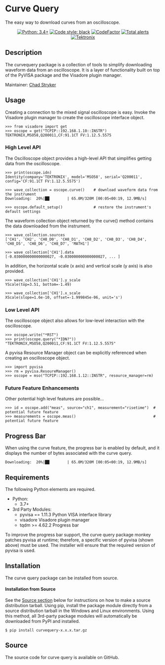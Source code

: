
# Curve Query

The easy way to download curves from an oscilloscope.

<p align="center">
<a href="https://www.python.org"><img alt="Python: 3.4+" src="https://img.shields.io/badge/Python-3.4+-Green.svg"></a>
<a href="https://github.com/psf/black"><img alt="Code style: black" src="https://img.shields.io/badge/code%20style-black-000000.svg"></a>
<a href="https://www.codefactor.io/repository/github/tektronix/curvequery"><img src="https://www.codefactor.io/repository/github/tektronix/curvequery/badge" alt="CodeFactor" /></a>
<a href="https://lgtm.com/projects/g/tektronix/curvequery/alerts/"><img alt="Total alerts" src="https://img.shields.io/lgtm/alerts/g/tektronix/curvequery.svg?logo=lgtm&logoWidth=18"/></a>
<a href="https://github.com/tektronix"><img alt="Tektronix" src="https://tektronix.github.io/media/TEK-opensource_badge.svg"></a> 
</p>

## Description

The curvequery package is a collection of tools to simplify downloading waveform data from an oscilloscope.
It is a layer of functionality built on top of the PyVISA package and the Visadore plugin manager.

Maintainer: [Chad Stryker](https://github.com/cwstryker)


## Usage

Creating a connection to the mixed signal oscilloscope is easy.
Invoke the Visadore plugin manager to create the oscilloscope interface object.

    >>> from visadore import get
    >>> oscope = get("TCPIP::192.168.1.10::INSTR")
    TEKTRONIX,MSO58,Q200011,CF:91.1CT FV:1.12.5.5575
    
### High Level API

The Oscilloscope object provides a high-level API that simplifies getting data from the oscilloscope.

    >>> print(oscope.idn)
    Identity(company='TEKTRONIX', model='MSO58', serial='Q200011', config='CF:91.1CT FV:1.12.5.5575')
    
    >>> wave_collection = oscope.curve()    # download waveform data from the instrument
    Downloading:  20%|██        | 65.0M/320M [00:05<00:19, 12.9MB/s]

    >>> oscope.default_setup()              # restore the instrument's default settings

The waveform collection object returned by the curve() method contains the data downloaded from the instrument.

    >>> wave_collection.sources
    ['CH1', 'CH2', 'CH8_D0', 'CH8_D1', 'CH8_D2', 'CH8_D3', 'CH8_D4', 'CH8_D5', 'CH8_D6', 'CH8_D7', 'MATH1']
    
    >>> wave_collection['CH1'].data
    [-0.030000000000000027, -0.030000000000000027, ... ]
    
In addition, the horizontal scale (x axis) and vertical scale (y axis) is also provided.
    
    >>> wave_collection['CH1'].y_scale
    YScale(top=3.51, bottom=-1.49)
    
    >>> wave_collection['CH1'].x_scale
    XScale(slope=1.6e-10, offset=-1.999845e-06, unit='s')

### Low Level API

The oscilloscope object also allows for low-level interaction with the oscilloscope.

    >>> oscope.write("*RST")
    >>> print(oscope.query("*IDN?"))
    "TEKTRONIX,MSO58,Q200011,CF:91.1CT FV:1.12.5.5575"
    
A pyvisa Resource Manager object can be explicitly referenced when creating an oscilloscope object.

    >>> import pyvisa
    >>> rm = pyvisa.ResoureManager()
    >>> oscope = mso("TCPIP::192.168.1.12::INSTR", resource_manager=rm)
    
### Future Feature Enhancements

Other potential high level features are possible...

    >>> id = oscope.add("meas", source="ch1", measurement="risetime")  # potential future feature
    >>> measurements = oscope.meas()                                   # potential future feature

## Progress Bar

When using the curve feature, the progress bar is enabled by default, and it displays the number of bytes 
associated with the curve query.

    Downloading:  20%|██        | 65.0M/320M [00:05<00:19, 12.9MB/s]

## Requirements

The following Python elements are required. 

- Python: 
    - 3.7+
- 3rd Party Modules:
    - pyvisa == 1.11.3   Python VISA interface library
    - visadore           Visadore plugin manager
    - tqdm >= 4.62.2     Progress bar

To improve the progress bar support, the curve query package monkey patches pyvisa at runtime; therefore, 
a specific version of pyvisa (shown above) must be used. 
The installer will ensure that the required version of pyvisa is used.

## Installation

The curve query package can be installed from source.

#### Installation from Source

See the [Source section](#source-section) below for instructions on how to make a source distribution tarball.
Using pip, install the package module directly from a source distribution tarball in the Windows and Linux environments.
Using this method, all 3rd-party package modules will automatically be downloaded from PyPI and installed.

    $ pip install curvequery-x.x.x.tar.gz

## <a name="source-section"></a>Source

The source code for curve query is available on GitHub.

